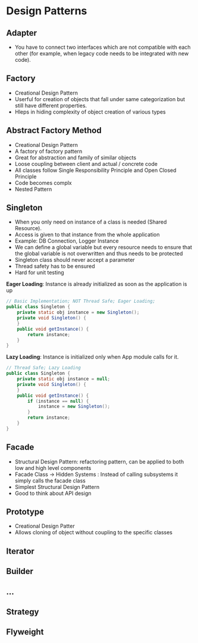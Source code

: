 # Design Patterns

## Adapter

- You have to connect two interfaces which are not compatible with each other (for example, when legacy code needs to be integrated with new code).


## Factory

- Creational Design Pattern
- Userful for creation of objects that fall under same categorization but still have different properties.
- Hleps in hiding complexity of object creation of various types

## Abstract Factory Method

- Creational Design Pattern
- A factory of factory pattern
- Great for abstraction and family of similar objects
- Loose coupling between client and actual / concrete code
- All classes follow Single Responsibility Principle and Open Closed Principle
- Code becomes complx
- Nested Pattern

## Singleton

- When you only need on instance of a class is needed (Shared Resource).
- Access is given to that instance from the whole application
- Example: DB Connection, Logger Instance
- We can define a global variable but every resource needs to ensure that the global variable is not overwritten and thus needs to be protected
- Singleton class should never accept a parameter
- Thread safety has to be ensured
- Hard for unit testing

**Eager Loading**: Instance is already initialized as soon as the application is up

```java
// Basic Implementation; NOT Thread Safe; Eager Loading;
public class Singleton {
    private static obj instance = new Singleton();
    private void Singleton() {
    }
    public void getInstance() {
        return instance;
    }
}
```

**Lazy Loading**: Instance is initialized only when App module calls for it.

```java
// Thread Safe; Lazy Loading
public class Singleton {
    private static obj instance = null;
    private void Singleton() {
    }
    public void getInstance() {
        if (instance == null) {
            instance = new Singleton();
        }
        return instance;
    }
}
```

## Facade

- Structural Design Pattern: refactoring pattern, can be applied to both low and high level components
- Facade Class -> Hidden Systems : Instead of calling subsystems it simply calls the facade class
- Simplest Structural Design Pattern
- Good to think about API design


## Prototype

- Creational Design Patter
- Allows cloning of object without coupling to the specific classes


## Iterator

## Builder

## ...

## Strategy

## Flyweight

